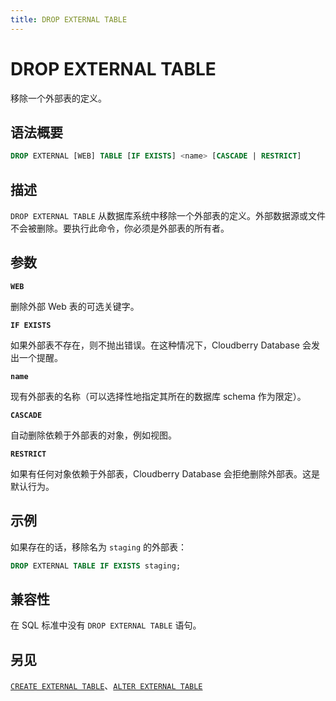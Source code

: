 ```yaml
---
title: DROP EXTERNAL TABLE
---
```


# DROP EXTERNAL TABLE

移除一个外部表的定义。

## 语法概要

```sql
DROP EXTERNAL [WEB] TABLE [IF EXISTS] <name> [CASCADE | RESTRICT]
```

## 描述

`DROP EXTERNAL TABLE` 从数据库系统中移除一个外部表的定义。外部数据源或文件不会被删除。要执行此命令，你必须是外部表的所有者。

## 参数

**`WEB`**

删除外部 Web 表的可选关键字。

**`IF EXISTS`**

如果外部表不存在，则不抛出错误。在这种情况下，Cloudberry Database 会发出一个提醒。

**`name`**

现有外部表的名称（可以选择性地指定其所在的数据库 schema 作为限定）。

**`CASCADE`**

自动删除依赖于外部表的对象，例如视图。

**`RESTRICT`**

如果有任何对象依赖于外部表，Cloudberry Database 会拒绝删除外部表。这是默认行为。

## 示例

如果存在的话，移除名为 `staging` 的外部表：

```sql
DROP EXTERNAL TABLE IF EXISTS staging;
```

## 兼容性

在 SQL 标准中没有 `DROP EXTERNAL TABLE` 语句。

## 另见

[`CREATE EXTERNAL TABLE`](https://github.com/cloudberrydb/cloudberrydb-site/blob/cbdb-doc-validation/docs/sql-stmts/sql-stmt-create-external-table.md)、[`ALTER EXTERNAL TABLE`](https://github.com/cloudberrydb/cloudberrydb-site/blob/cbdb-doc-validation/docs/sql-stmts/sql-stmt-alter-external-table.md)
